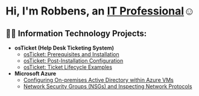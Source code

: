 <h1>Hi, I'm Robbens, an <a href="https://linkedin.com/in/rpetitmay/">IT Professional</a>☺</h1>

<h2>👨‍💻 Information Technology Projects:</h2>

- <b>osTicket (Help Desk Ticketing System)</b>
  - [osTicket: Prerequisites and Installation](https://github.com/RPetitmay/osticket-prereqs)
  - [osTicket: Post-Installation Configuration](https://github.com/RPetitmay/post-install-config)
  - [osTicket: Ticket Lifecycle Examples](https://github.com/RPetitmay/ticket-lifecycle)
- <b>Microsoft Azure</b>
  - [Configuring On-premises Active Directory within Azure VMs](https://github.com/RPetitmay/configure-ad)
  - [Network Security Groups (NSGs) and Inspecting Network Protocols](https://github.com/joshmadakorcc/azure-network-protocols)


